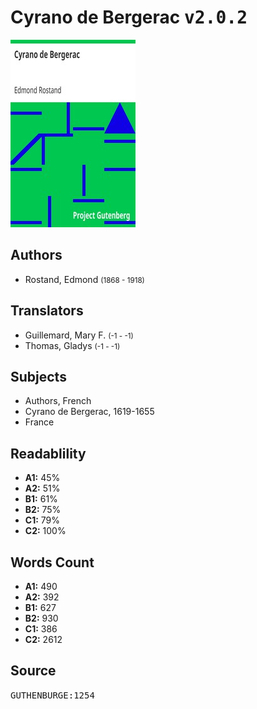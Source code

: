 # Cyrano de Bergerac <kbd>v2.0.2</kbd>

![](./cover.medium.jpg "")

## Authors


 - Rostand, Edmond <small>(1868 - 1918)</small>

## Translators


 - Guillemard, Mary F. <small>(-1 - -1)</small>
 - Thomas, Gladys <small>(-1 - -1)</small>

## Subjects


 - Authors, French
 - Cyrano de Bergerac, 1619-1655
 - France

## Readablility


 - **A1:** 45%
 - **A2:** 51%
 - **B1:** 61%
 - **B2:** 75%
 - **C1:** 79%
 - **C2:** 100%

## Words Count


 - **A1:** 490
 - **A2:** 392
 - **B1:** 627
 - **B2:** 930
 - **C1:** 386
 - **C2:** 2612

## Source


<kbd>GUTHENBURGE:1254</kbd>
